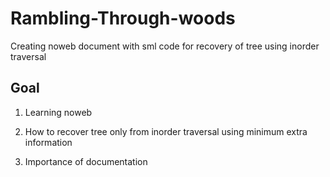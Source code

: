 # Rambling-Through-woods
Creating noweb document with sml code for recovery of tree using inorder traversal

## Goal
1. Learning noweb

2. How to recover tree only from inorder traversal using minimum extra information

3. Importance of documentation 
